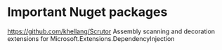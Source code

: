 # Important Nuget packages


https://github.com/khellang/Scrutor
Assembly scanning and decoration extensions for Microsoft.Extensions.DependencyInjection


